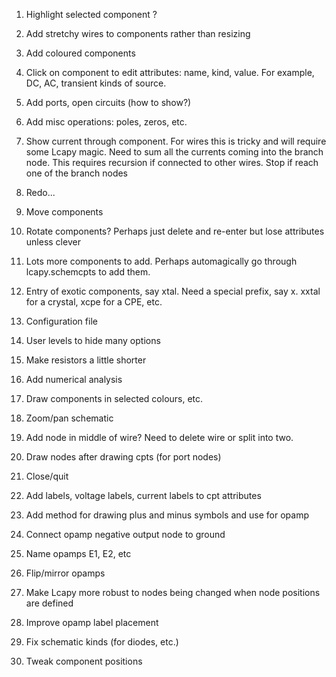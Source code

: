 1. Highlight selected component ?

2. Add stretchy wires to components rather than resizing

3. Add coloured components

4. Click on component to edit attributes: name, kind, value.  For
example, DC, AC, transient kinds of source.

5. Add ports, open circuits (how to show?)

6. Add misc operations: poles, zeros, etc.

7. Show current through component.  For wires this is tricky and will
require some Lcapy magic.  Need to sum all the currents coming into
the branch node.  This requires recursion if connected to other wires.
Stop if reach one of the branch nodes

8. Redo...

9. Move components

10. Rotate components?  Perhaps just delete and re-enter but lose
attributes unless clever

11. Lots more components to add.  Perhaps automagically go through
    lcapy.schemcpts to add them.

12. Entry of exotic components, say xtal.  Need a special prefix, say x.
xxtal for a crystal, xcpe for a CPE, etc.

13. Configuration file

14. User levels to hide many options

15. Make resistors a little shorter

16. Add numerical analysis

17. Draw components in selected colours, etc.

19. Zoom/pan schematic

20. Add node in middle of wire?   Need to delete wire or split into two.

21. Draw nodes after drawing cpts (for port nodes)

22. Close/quit

23. Add labels, voltage labels, current labels to cpt attributes

24. Add method for drawing plus and minus symbols and use for opamp

25. Connect opamp negative output node to ground

26. Name opamps E1, E2, etc

27. Flip/mirror opamps

28. Make Lcapy more robust to nodes being changed when node positions
    are defined

29. Improve opamp label placement

30. Fix schematic kinds (for diodes, etc.)

31. Tweak component positions
